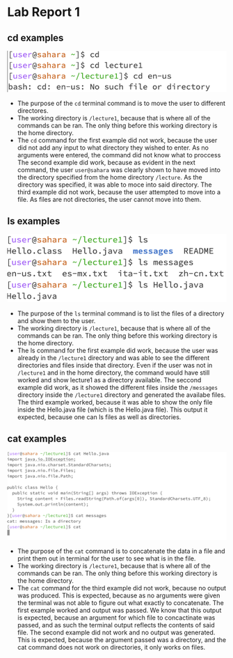 # Lab Report 1

## cd examples
![Image](cd.png)
* The purpose of the `cd` terminal command is to move the user to different directores.
* The working directory is `/lecture1`, because that is where all of the commands can be ran. The only thing before this working directory is the home directory.
* The `cd` command for the first example did not work, because the user did not add any input to what directory they wished to enter. As no arguments were entered, the command did not know what to proccess The second example did work, because as evident in the next command, the user `user@sahara` was clearly shown to have moved into the directory specified from the home directory `/lecture`. As the directory was specified, it was able to moce into said directory. The third example did not work, because the user attempted to move into a file. As files are not directories, the user cannot move into them. 

## ls examples
![Image](ls.png)
* The purpose of the `ls` terminal command is to list the files of a directory and show them to the user.
* The working directory is `/lecture1`, because that is where all of the commands can be ran. The only thing before this working directory is the home directory.
* The ls command for the first example did work, because the user was already in the `/lecture1` directory and was able to see the different directories and files inside that directory. Even if the user was not in `/lecture1` and in the home directory, the command would have still worked and show lecture1 as a directory available. The seccond example did work, as it showed the different files inside the `/messages` directory inside the `/lecture1` directory and generated the availabe files. The third example worked, because it was able to show the only file inside the Hello.java file (which is the Hello.java file). This output it expected, because one can ls files as well as directories.

## cat examples
![Image](cat.png)
* The purpose of the `cat` command is to concatenate the data in a file and print them out in terminal for the user to see what is in the file.
* The working directory is `/lecture1`, because that is where all of the commands can be ran. The only thing before this working directory is the home directory.
* The `cat` command for the third example did not work, because no output was produced. This is expected, because as no arguments were given the terminal was not able to figure out what exactly to concatenate. The first example worked and output was passed. We know that this output is expected, because an argument for which file to concactinate was passed, and as such the terminal output reflects the contents of said file. The second example did not work and no output was generated. This is expected, because the argument passed was a directory, and the cat command does not work on directories, it only works on files.
  
